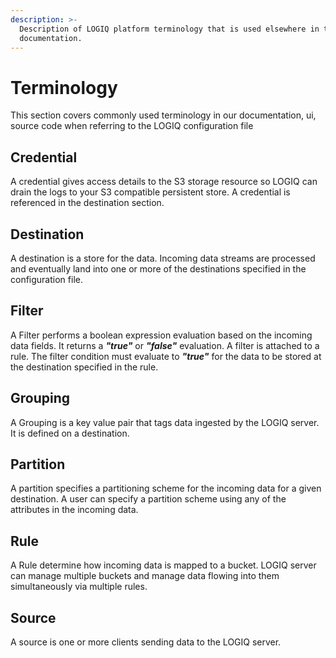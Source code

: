 ```yaml
---
description: >-
  Description of LOGIQ platform terminology that is used elsewhere in the
  documentation.
---
```


# Terminology

This section covers commonly used terminology in our documentation, ui, source code when referring to the LOGIQ configuration file

## Credential

A credential gives access details to the S3 storage resource so LOGIQ can drain the logs to your S3 compatible persistent store. A credential is referenced in the destination section.

## Destination

A destination is a store for the data. Incoming data streams are processed and eventually land into one or more of the destinations specified in the configuration file.

## Filter

A Filter performs a boolean expression evaluation based on the incoming data fields. It returns a _**"true"**_ or _**"false"**_ evaluation. A filter is attached to a rule. The filter condition must evaluate to _**"true"**_  for the data to be stored at the destination specified in the rule.

## Grouping

A Grouping is a key value pair that tags data ingested by the LOGIQ server. It is defined on a destination. 

## Partition

A partition specifies a partitioning scheme for the incoming data for a given destination. A user can specify a partition scheme using any of the attributes in the incoming data.

## Rule

A Rule determine how incoming data is mapped to a bucket. LOGIQ server can manage multiple buckets and manage data flowing into them simultaneously via multiple rules.

## Source

A source is one or more clients sending data to the LOGIQ server.

